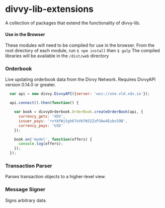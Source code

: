 divvy-lib-extensions
=====================

A collection of packages that extend the functionality of divvy-lib.

#### Use in the Browser
These modules will need to be compiled for use in the browser.
From the root directory of each module, run `$ npm install` then `$ gulp`
The compiled libraries will be available in the `/dist/web` directory

### Orderbook
Live updating orderbook data from the Divvy Network.  Requires DivvyAPI version 0.14.0 or greater.

```javascript
  var api = new divvy.DivvyAPI({server: 'wss://one.vld.xdv.io'});

  api.connect().then(function() {

    var book = divvyOrderbook.OrderBook.createOrderBook(api, {
      currency_gets: 'XDV',
      issuer_pays: 'rvYAfWj5gh67oV6fW32ZzP3Aw4Eubs59B',
      currency_pays: 'USD'
    });

    book.on('model', function(offers) {
      console.log(offers);
    });
  });
```

### Transaction Parser
Parses transaction objects to a higher-level view.

### Message Signer
Signs arbitrary data.
